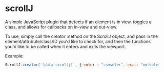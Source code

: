 # scrollJ
A simple JavaScript plugin that detects if an element is in view, toggles a class, and allows for callbacks on in-view and out-view.

To use, simply call the creator method on the ScrollJ object, and pass in the element/attribute/class/ID you'd like to check for, and then the functions you'd like to be called when it enters and exits the viewport. 

Example: 
```javascript
ScrollJ.creator('[data-scrollj]', { enter : "consoler", exit: "outsoler" });
```
